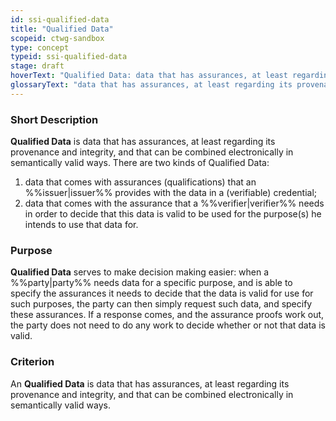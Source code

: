 ```yaml
---
id: ssi-qualified-data
title: "Qualified Data"
scopeid: ctwg-sandbox
type: concept
typeid: ssi-qualified-data
stage: draft
hoverText: "Qualified Data: data that has assurances, at least regarding its provenance and integrity, and that can be combined electronically in semantically valid ways."
glossaryText: "data that has assurances, at least regarding its provenance and integrity, and that can be combined electronically in semantically valid ways."
---
```


### Short Description
**Qualified Data** is data that has assurances, at least regarding its provenance and integrity, and that can be combined electronically in semantically valid ways. There are two kinds of Qualified Data:
1. data that comes with assurances (qualifications) that an %%issuer|issuer%% provides with the data in a (verifiable) credential;
2. data that comes with the assurance that a %%verifier|verifier%% needs in order to decide that this data is valid to be used for the purpose(s) he intends to use that data for.

### Purpose
**Qualified Data** serves to make decision making easier: when a %%party|party%% needs data for a specific purpose, and is able to specify  the assurances it needs to decide that the data is valid for use for such purposes, the party can then simply request such data, and specify these assurances. If a response comes, and the assurance proofs work out, the party does not need to do any work to decide whether or not that data is valid.

### Criterion
An **Qualified Data** is data that has assurances, at least regarding its provenance and integrity, and that can be combined electronically in semantically valid ways.
